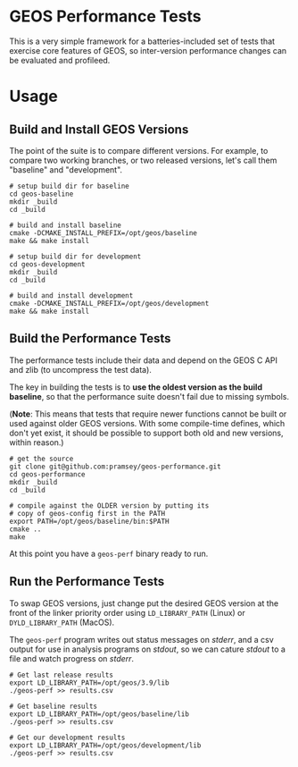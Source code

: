 # GEOS Performance Tests

This is a very simple framework for a batteries-included set of tests that exercise core features of GEOS, so inter-version performance changes can be evaluated and profileed.

# Usage

## Build and Install GEOS Versions

The point of the suite is to compare different versions. For example, to compare two working branches, or two released versions, let's call them "baseline" and "development".

```
# setup build dir for baseline
cd geos-baseline
mkdir _build
cd _build

# build and install baseline
cmake -DCMAKE_INSTALL_PREFIX=/opt/geos/baseline
make && make install

# setup build dir for development
cd geos-development
mkdir _build
cd _build

# build and install development
cmake -DCMAKE_INSTALL_PREFIX=/opt/geos/development
make && make install
```

## Build the Performance Tests

The performance tests include their data and depend on the GEOS C API and zlib (to uncompress the test data).

The key in building the tests is to **use the oldest version as the build baseline**, so that the performance suite doesn't fail due to missing symbols.

(**Note**: This means that tests that require newer functions cannot be built or used against older GEOS versions. With some compile-time defines, which don't yet exist, it should be possible to support both old and new versions, within reason.)

```
# get the source
git clone git@github.com:pramsey/geos-performance.git
cd geos-performance
mkdir _build
cd _build

# compile against the OLDER version by putting its
# copy of geos-config first in the PATH
export PATH=/opt/geos/baseline/bin:$PATH
cmake ..
make
```

At this point you have a `geos-perf` binary ready to run.

## Run the Performance Tests

To swap GEOS versions, just change put the desired GEOS version at the front of the linker priority order using `LD_LIBRARY_PATH` (Linux) or `DYLD_LIBRARY_PATH` (MacOS).

The `geos-perf` program writes out status messages on *stderr*, and a csv output for use in analysis programs on *stdout*, so we can cature *stdout* to a file and watch progress on *stderr*.

```
# Get last release results
export LD_LIBRARY_PATH=/opt/geos/3.9/lib
./geos-perf >> results.csv

# Get baseline results
export LD_LIBRARY_PATH=/opt/geos/baseline/lib
./geos-perf >> results.csv

# Get our development results
export LD_LIBRARY_PATH=/opt/geos/development/lib
./geos-perf >> results.csv


